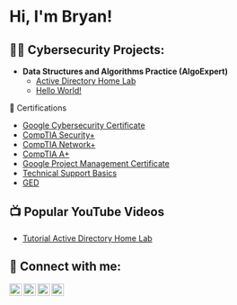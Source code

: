 <h1>Hi, I'm Bryan!</h1>

<h2>👨‍💻 Cybersecurity Projects:</h2>

- <b>Data Structures and Algorithms Practice (AlgoExpert)</b>
  - [Active Directory Home Lab](https://github.com/bryan-mahadeea/LABURL)
  - [Hello World!](https://github.com/bryan-mahadeea/LABURL)

<h>📃 Certifications</h2>
- [Google Cybersecurity Certificate](https://www.credly.com/badges/0c01399e-51b2-4e73-b712-fb6e497fc94d/public_url)
- [CompTIA Security+](https://www.credly.com/badges/56625440-2d5a-471f-82ee-b1281ce461c5/public_url)
- [CompTIA Network+](https://www.credly.com/badges/4f599384-decf-4a58-9911-1dd065942026/public_url)
- [CompTIA A+](https://www.credly.com/badges/fc04431f-46db-4105-99cf-ed58a1d3224c/public_url)
- [Google Project Management Certificate](https://www.credly.com/badges/8770cccb-5673-49fc-be23-01cfb2dd302c/public_url)
- [Technical Support Basics](https://www.credly.com/badges/cc8b15be-b5b4-42de-8569-afb240d31b7a/public_url)
- [GED](https://www.credly.com/badges/b434e5ba-f864-49ad-8f66-0969dc48023c/public_url)

<h2>📺 Popular YouTube Videos</h2>

- [Tutorial Active Directory Home Lab](https://www.youtube.com/watch?v=a83ASGn_V_s)

<h2> 🤳 Connect with me:</h2>

[<img align="left" alt="JoshMadakor | YouTube" width="22px" src="https://cdn.jsdelivr.net/npm/simple-icons@v3/icons/youtube.svg" />][youtube]
[<img align="left" alt="JoshMadakor | Twitter" width="22px" src="https://cdn.jsdelivr.net/npm/simple-icons@v3/icons/twitter.svg" />][twitter]
[<img align="left" alt="JoshMadakor | LinkedIn" width="22px" src="https://cdn.jsdelivr.net/npm/simple-icons@v3/icons/linkedin.svg" />][linkedin]
[<img align="left" alt="JoshMadakor | Instagram" width="22px" src="https://cdn.jsdelivr.net/npm/simple-icons@v3/icons/instagram.svg" />][instagram]

[twitter]: https://twitter.com/joshmadakor
[youtube]: https://www.youtube.com/c/joshmadakor
[instagram]: https://www.instagram.com/joshmadakor/
[linkedin]: https://linkedin.com/in/joshmadakor

<!--
**joshmadakor1/joshmadakor1** is a ✨ _special_ ✨ repository because its `README.md` (this file) appears on your GitHub profile.

Here are some ideas to get you started:

- 🔭 I’m currently working on ...
- 🌱 I’m currently learning ...
- 👯 I’m looking to collaborate on ...
- 🤔 I’m looking for help with ...
- 💬 Ask me about ...
- 📫 How to reach me: ...
- 😄 Pronouns: ...
- ⚡ Fun fact: ...
-->
